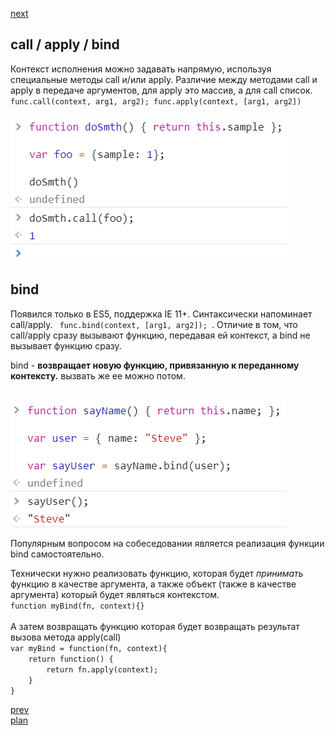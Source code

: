 <a href="05.md">next</a>

<h2>call / apply / bind</h2>

<div>
Контекст исполнения можно задавать напрямую, используя специальные методы call и/или apply.
Различие между методами call и apply в передаче аргументов, для apply это массив, а для call список.
<code> func.call(context, arg1, arg2); func.apply(context, [arg1, arg2]) </code>
</div>

<br/>

<div>
<img src="./media/04-1.png">
</div>

<h2>bind</h2>
<div>
Появился только в ES5, поддержка IE 11+. Синтаксически напоминает call/apply.
<code> func.bind(context, [arg1, arg2]); </code>. Отличие в том, что call/apply сразу вызывают функцию,
передавая ей контекст, а bind не вызывает функцию сразу.

<br/>

bind - <strong>возвращает новую функцию, привязанную к переданному контексту.</strong> вызвать же ее можно потом.

<br/>

<div>
<img src="./media/04-2.png">
</div>

Популярным вопросом на собеседовании является реализация функции bind самостоятельно.
</div>

<div>
Технически нужно реализовать функцию, которая будет <i>принимать</i> функцию в качестве аргумента,
а также объект (также в качестве аргумента) который будет являться контекстом.

<br/>

<div>
<code>function myBind(fn, context){}</code>
</div>

<br/>
А затем возвращать функцию которая будет возвращать результат вызова метода apply(call)

<div>
<code>var myBind = function(fn, context){
    return function() {
        return fn.apply(context);
    }
}</code>
</div>

</div>

<a href="03.md">prev</a>
<br/>
<a href="00.md">plan</a>
